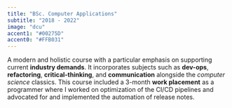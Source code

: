```yaml
---
title: "BSc. Computer Applications"
subtitle: "2018 - 2022"
image: "dcu"
accent1: "#00275D"
accent0: "#FFB031"
---
```

A modern and holistic course with a particular emphasis on supporting current **industry demands**. It incorporates subjects such as **dev-ops**, **refactoring**, **critical-thinking**, and **communication** alongside the *computer science* classics. This course included a 3-month **work placement** as a programmer where I worked on optimization of the CI/CD pipelines and advocated for and implemented the automation of release notes.
